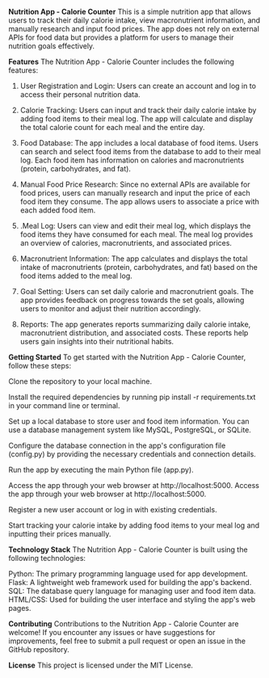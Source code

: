 **Nutrition App - Calorie Counter**
This is a simple nutrition app that allows users to track their daily calorie intake, view macronutrient information, and manually research and input food prices. The app does not rely on external APIs for food data but provides a platform for users to manage their nutrition goals effectively.

**Features**
The Nutrition App - Calorie Counter includes the following features:

1. User Registration and Login: Users can create an account and log in to access their personal nutrition data.

2. Calorie Tracking: Users can input and track their daily calorie intake by adding food items to their meal log. The app will calculate and display the total calorie count for each meal and the entire day.

3. Food Database: The app includes a local database of food items. Users can search and select food items from the database to add to their meal log. Each food item has information on calories and macronutrients (protein, carbohydrates, and fat).

4. Manual Food Price Research: Since no external APIs are available for food prices, users can manually research and input the price of each food item they consume. The app allows users to associate a price with each added food item.

5. .Meal Log: Users can view and edit their meal log, which displays the food items they have consumed for each meal. The meal log provides an overview of calories, macronutrients, and associated prices.

6. Macronutrient Information: The app calculates and displays the total intake of macronutrients (protein, carbohydrates, and fat) based on the food items added to the meal log.

7. Goal Setting: Users can set daily calorie and macronutrient goals. The app provides feedback on progress towards the set goals, allowing users to monitor and adjust their nutrition accordingly.

8. Reports: The app generates reports summarizing daily calorie intake, macronutrient distribution, and associated costs. These reports help users gain insights into their nutritional habits.

**Getting Started**
To get started with the Nutrition App - Calorie Counter, follow these steps:

Clone the repository to your local machine.

Install the required dependencies by running pip install -r requirements.txt in your command line or terminal.

Set up a local database to store user and food item information. You can use a database management system like MySQL, PostgreSQL, or SQLite.

Configure the database connection in the app's configuration file (config.py) by providing the necessary credentials and connection details.

Run the app by executing the main Python file (app.py).

Access the app through your web browser at http://localhost:5000.
Access the app through your web browser at http://localhost:5000.

Register a new user account or log in with existing credentials.

Start tracking your calorie intake by adding food items to your meal log and inputting their prices manually.

**Technology Stack**
The Nutrition App - Calorie Counter is built using the following technologies:

Python: The primary programming language used for app development.
Flask: A lightweight web framework used for building the app's backend.
SQL: The database query language for managing user and food item data.
HTML/CSS: Used for building the user interface and styling the app's web pages.

**Contributing**
Contributions to the Nutrition App - Calorie Counter are welcome! If you encounter any issues or have suggestions for improvements, feel free to submit a pull request or open an issue in the GitHub repository.

**License**
This project is licensed under the MIT License.